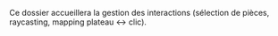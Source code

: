 Ce dossier accueillera la gestion des interactions (sélection de pièces, raycasting, mapping plateau ↔ clic).


